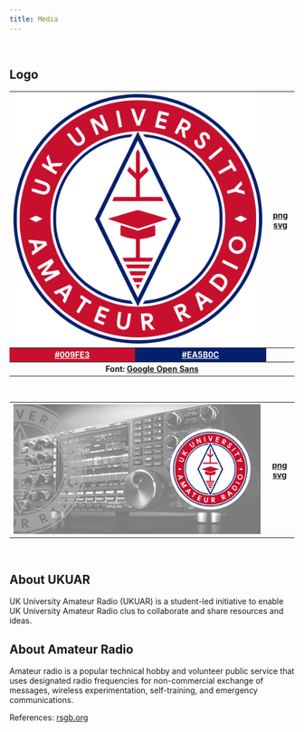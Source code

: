 ```yaml
---
title: Media
---
```

<br>

## Logo

<table>
  <tr>
    <th colspan="2"><img src="/media/logo.png" width="100%"/></th>
    <th><a href="https://github.com/ukuar/ukuar.org/raw/master/media/logo.png" target="_blank">png</a> <a href="https://rawcdn.githack.com/ukuar/ukuar.org/6a02f13da28e55cefa0e57ef17d8914a5ea48f88/media/logo.svg" target="_blank">svg</a></th>
  </tr>
  <tr>
    <th bgcolor="#C7102E"><a style="color:white" href="http://www.colorfavs.com/colors/C7102E/" target="_blank">#009FE3</a></th>
    <th bgcolor="#03206C"><a style="color:white" href="http://www.colorfavs.com/colors/03206C/" target="_blank">#EA5B0C</a></th>
    <th></th>
  </tr>
  <tr>
    <th colspan="3">Font: <a href="https://fonts.google.com/specimen/Open+Sans?selection.family=Open+Sans" target="_blank">Google Open Sans</a></th>
  </tr>
</table>
<br>

<table>
  <tr>
    <th colspan="2"><img src="/media/fb-banner.png" width="100%"/></th>
    <th><a href="https://github.com/ukuar/ukuar.org/raw/master/media/fb-banner.png" target="_blank">png</a> <a href="https://rawcdn.githack.com/ukuar/ukuar.org/36cb887d2a92ae9452b8258302d5a7d66b6d954f/media/fb-banner.svg" target="_blank">svg</a></th>
  </tr>
</table>
<br>

## About UKUAR

UK University Amateur Radio (UKUAR) is a student-led initiative to enable UK University Amateur Radio clus to collaborate and share resources and ideas.

## About Amateur Radio

Amateur radio is a popular technical hobby and volunteer public service that uses designated radio frequencies for non-commercial exchange of messages, wireless experimentation, self-training, and emergency communications.

References: [rsgb.org](https://rsgb.org/)
